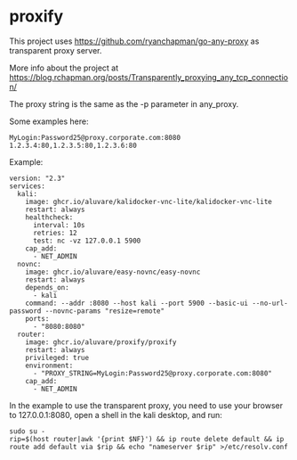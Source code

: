# proxify

This project uses https://github.com/ryanchapman/go-any-proxy as transparent proxy server.

More info about the project at https://blog.rchapman.org/posts/Transparently_proxying_any_tcp_connection/

The proxy string is the same as the -p parameter in any_proxy. 

Some examples here:
```
MyLogin:Password25@proxy.corporate.com:8080
1.2.3.4:80,1.2.3.5:80,1.2.3.6:80
```

Example:
```
version: "2.3"
services:
  kali:
    image: ghcr.io/aluvare/kalidocker-vnc-lite/kalidocker-vnc-lite
    restart: always
    healthcheck:
      interval: 10s
      retries: 12
      test: nc -vz 127.0.0.1 5900
    cap_add:
      - NET_ADMIN
  novnc:
    image: ghcr.io/aluvare/easy-novnc/easy-novnc
    restart: always
    depends_on:
      - kali
    command: --addr :8080 --host kali --port 5900 --basic-ui --no-url-password --novnc-params "resize=remote"
    ports:
      - "8080:8080"
  router:
    image: ghcr.io/aluvare/proxify/proxify
    restart: always
    privileged: true
    environment:
      - "PROXY_STRING=MyLogin:Password25@proxy.corporate.com:8080"
    cap_add:
      - NET_ADMIN
```

In the example to use the transparent proxy, you need to use your browser to 127.0.0.1:8080, open a shell in the kali desktop, and run:
```
sudo su -
rip=$(host router|awk '{print $NF}') && ip route delete default && ip route add default via $rip && echo "nameserver $rip" >/etc/resolv.conf
```
